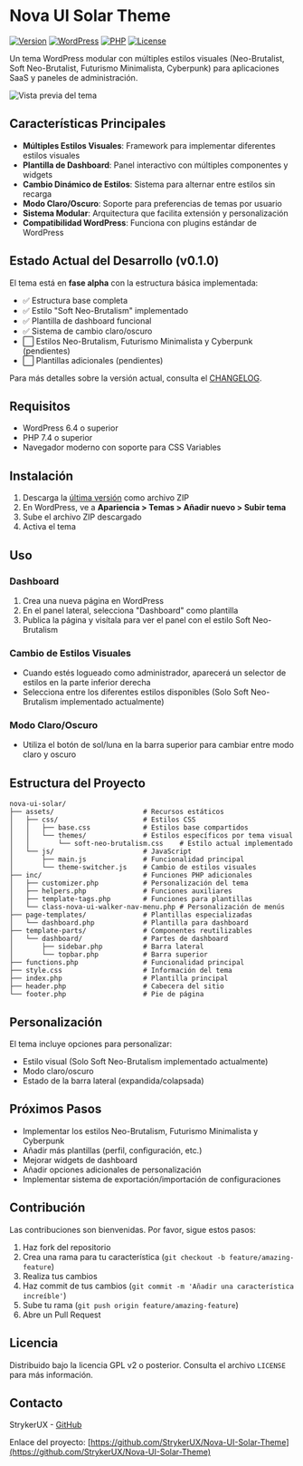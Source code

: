 # Nova UI Solar Theme

[![Version](https://img.shields.io/badge/version-0.1.0-blue.svg)](VERSION.md)
[![WordPress](https://img.shields.io/badge/wordpress-6.4%2B-green.svg)](https://wordpress.org/)
[![PHP](https://img.shields.io/badge/php-7.4%2B-purple.svg)](https://www.php.net/)
[![License](https://img.shields.io/badge/license-GPL--2.0%2B-orange.svg)](https://www.gnu.org/licenses/gpl-2.0.html)

Un tema WordPress modular con múltiples estilos visuales (Neo-Brutalist, Soft Neo-Brutalist, Futurismo Minimalista, Cyberpunk) para aplicaciones SaaS y paneles de administración.

![Vista previa del tema](https://via.placeholder.com/800x400?text=Vista+Previa+Nova+UI+Solar)

## Características Principales

- **Múltiples Estilos Visuales**: Framework para implementar diferentes estilos visuales
- **Plantilla de Dashboard**: Panel interactivo con múltiples componentes y widgets
- **Cambio Dinámico de Estilos**: Sistema para alternar entre estilos sin recarga
- **Modo Claro/Oscuro**: Soporte para preferencias de temas por usuario
- **Sistema Modular**: Arquitectura que facilita extensión y personalización
- **Compatibilidad WordPress**: Funciona con plugins estándar de WordPress

## Estado Actual del Desarrollo (v0.1.0)

El tema está en **fase alpha** con la estructura básica implementada:

- ✅ Estructura base completa
- ✅ Estilo "Soft Neo-Brutalism" implementado
- ✅ Plantilla de dashboard funcional
- ✅ Sistema de cambio claro/oscuro
- ⬜ Estilos Neo-Brutalism, Futurismo Minimalista y Cyberpunk (pendientes)
- ⬜ Plantillas adicionales (pendientes)

Para más detalles sobre la versión actual, consulta el [CHANGELOG](CHANGELOG.md).

## Requisitos

- WordPress 6.4 o superior
- PHP 7.4 o superior
- Navegador moderno con soporte para CSS Variables

## Instalación

1. Descarga la [última versión](https://github.com/StrykerUX/Nova-UI-Solar-Theme/releases) como archivo ZIP
2. En WordPress, ve a **Apariencia > Temas > Añadir nuevo > Subir tema**
3. Sube el archivo ZIP descargado
4. Activa el tema

## Uso

### Dashboard
1. Crea una nueva página en WordPress
2. En el panel lateral, selecciona "Dashboard" como plantilla
3. Publica la página y visítala para ver el panel con el estilo Soft Neo-Brutalism

### Cambio de Estilos Visuales
- Cuando estés logueado como administrador, aparecerá un selector de estilos en la parte inferior derecha
- Selecciona entre los diferentes estilos disponibles (Solo Soft Neo-Brutalism implementado actualmente)

### Modo Claro/Oscuro
- Utiliza el botón de sol/luna en la barra superior para cambiar entre modo claro y oscuro

## Estructura del Proyecto

```
nova-ui-solar/
├── assets/                      # Recursos estáticos
│   ├── css/                     # Estilos CSS
│   │   ├── base.css             # Estilos base compartidos
│   │   └── themes/              # Estilos específicos por tema visual
│   │       └── soft-neo-brutalism.css    # Estilo actual implementado
│   └── js/                      # JavaScript
│       ├── main.js              # Funcionalidad principal
│       └── theme-switcher.js    # Cambio de estilos visuales
├── inc/                         # Funciones PHP adicionales
│   ├── customizer.php           # Personalización del tema
│   ├── helpers.php              # Funciones auxiliares
│   ├── template-tags.php        # Funciones para plantillas
│   └── class-nova-ui-walker-nav-menu.php # Personalización de menús
├── page-templates/              # Plantillas especializadas
│   └── dashboard.php            # Plantilla para dashboard
├── template-parts/              # Componentes reutilizables
│   └── dashboard/               # Partes de dashboard
│       ├── sidebar.php          # Barra lateral
│       └── topbar.php           # Barra superior
├── functions.php                # Funcionalidad principal
├── style.css                    # Información del tema
├── index.php                    # Plantilla principal
├── header.php                   # Cabecera del sitio
└── footer.php                   # Pie de página
```

## Personalización

El tema incluye opciones para personalizar:
- Estilo visual (Solo Soft Neo-Brutalism implementado actualmente)
- Modo claro/oscuro
- Estado de la barra lateral (expandida/colapsada)

## Próximos Pasos

- Implementar los estilos Neo-Brutalism, Futurismo Minimalista y Cyberpunk
- Añadir más plantillas (perfil, configuración, etc.)
- Mejorar widgets de dashboard
- Añadir opciones adicionales de personalización
- Implementar sistema de exportación/importación de configuraciones

## Contribución

Las contribuciones son bienvenidas. Por favor, sigue estos pasos:

1. Haz fork del repositorio
2. Crea una rama para tu característica (`git checkout -b feature/amazing-feature`)
3. Realiza tus cambios
4. Haz commit de tus cambios (`git commit -m 'Añadir una característica increíble'`)
5. Sube tu rama (`git push origin feature/amazing-feature`)
6. Abre un Pull Request

## Licencia

Distribuido bajo la licencia GPL v2 o posterior. Consulta el archivo `LICENSE` para más información.

## Contacto

StrykerUX - [GitHub](https://github.com/StrykerUX)

Enlace del proyecto: [https://github.com/StrykerUX/Nova-UI-Solar-Theme](https://github.com/StrykerUX/Nova-UI-Solar-Theme)
